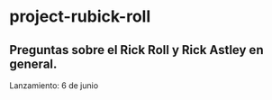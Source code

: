 # project-rubick-roll
## Preguntas sobre el Rick Roll y Rick Astley en general.
Lanzamiento: 6 de junio
